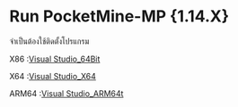 # Run PocketMine-MP {1.14.X} 
 
 จำเป็นต้องใช้ติดตั้งโปรแกรม
 <p>X86 :<a href="https://aka.ms/vs/16/release/vc_redist.x86.exe">Visual Studio_64Bit</a></p>
<p>X64 :<a href="https://aka.ms/vs/16/release/vc_redist.x64.exe">Visual Studio_X64</a></p>
<p>ARM64 :<a href="https://aka.ms/vs/16/release/VC_redist.arm64.exe">Visual Studio_ARM64t</a></p>
